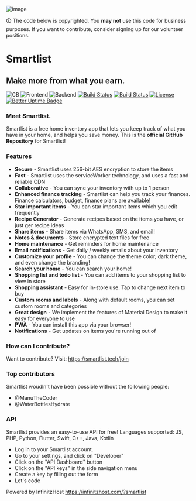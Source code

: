 ![image](https://user-images.githubusercontent.com/77016441/167351533-71eca8e2-e532-466a-b933-18c96757fb43.png)

🛈 The code below is copyrighted. You **may not** use this code for business purposes. If you want to contribute, consider signing up for our volunteer positions.

# Smartlist

## Make more from what you earn.

![CB](https://img.shields.io/badge/Contributors-20-yellow?style=flat)
![Frontend](https://img.shields.io/static/v1?label=Frontend&message=HTML,%20CSS,%20JS&color=%3CCOLOR%3E&style=flat)
![Backend](https://img.shields.io/static/v1?label=Backend&message=PHP,%20SQL&color=red&style=flat)
[![Build Status](https://img.shields.io/github/forks/Smartlist-app/Smartlist.svg?style=flat)](https://github.com/ManuTheCoder/Smartlist-desktop)
[![Build Status](https://img.shields.io/github/stars/Smartlist-app/Smartlist.svg?style=flat)](https://github.com/ManuTheCoder/Smartlist-desktop)
[![License](https://img.shields.io/github/license/Smartlist-app/Smartlist.svg?style=flat)](https://github.com/ManuTheCoder/Smartlist-desktop)
[![Better Uptime Badge](https://betteruptime.com/status-badges/v1/monitor/77o4.svg)](https://betteruptime.com/?utm_source=status_badge)

### Meet Smartlist.

Smartlist is a free home inventory app that lets you keep track of what you have in your home, and helps you save money.
This is the **official GitHub Repository** for Smartlist!

### Features

- **Secure** - Smartlist uses 256-bit AES encryption to store the items
- **Fast** - Smartlist uses the serviceWorker technology, and uses a fast and reliable CDN
- **Collaborative** - You can sync your inventory with up to 1 person
- **Enhanced finance tracking** - Smartlist can help you track your finances. Finance calculators, budget, finance plans are available!
- **Star important items** - You can star important items which you edit frequently
- **Recipe Generator** - Generate recipes based on the items you have, or just ger recipe ideas
- **Share items** - Share items via WhatsApp, SMS, and email!
- **Notes & documents** - Store encrypted text files for free
- **Home maintenance** - Get reminders for home maintenance
- **Email notifications** - Get daily / weekly emails about your inventory
- **Customize your profile** - You can change the theme color, dark theme, and even change the branding!
- **Search your home** - You can search your home!
- **Shopping list and todo list** - You can add items to your shopping list to view in store
- **Shopping assistant** - Easy for in-store use. Tap to change next item to buy
- **Custom rooms and labels** - Along with default rooms, you can set custom rooms and categories
- **Great design** - We implement the features of Material Design to make it easy for everyone to use
- **PWA** - You can install this app via your browser!
- **Notifications** - Get updates on items you're running out of

### How can I contribute?

Want to contribute?
Visit: https://smartlist.tech/join

### Top contributors

Smartlist woudln't have been possible without the following people:

- @ManuTheCoder
- @WaterBottlesHydrate

### API

Smartlist provides an easy-to-use API for free!
Languages supported: JS, PHP, Python, Flutter, Swift, C++, Java, Kotlin

- Log in to your Smartlist account.
- Go to your settings, and click on "Developer"
- Click on the "API Dashboard" button
- Click on the "API keys" in the side navigation menu
- Create a key by filling out the form
- Let's code

Powered by InfinitzHost
https://infinitzhost.com/?smartlist
